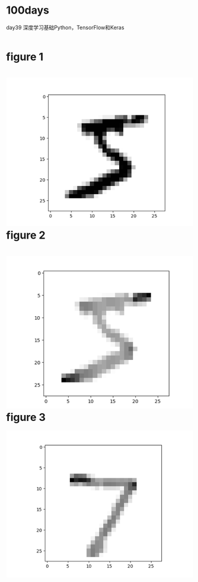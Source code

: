 100days
===========
day39 深度学习基础Python，TensorFlow和Keras
```python


```

figure 1
===========
  ![image text](https://github.com/guanyang123/100days/blob/master/image/39.1.PNG)  
figure 2
===========
  ![image text](https://github.com/guanyang123/100days/blob/master/image/39.2.PNG)
figure 3
===========
  ![image text](https://github.com/guanyang123/100days/blob/master/image/39.4.PNG)
